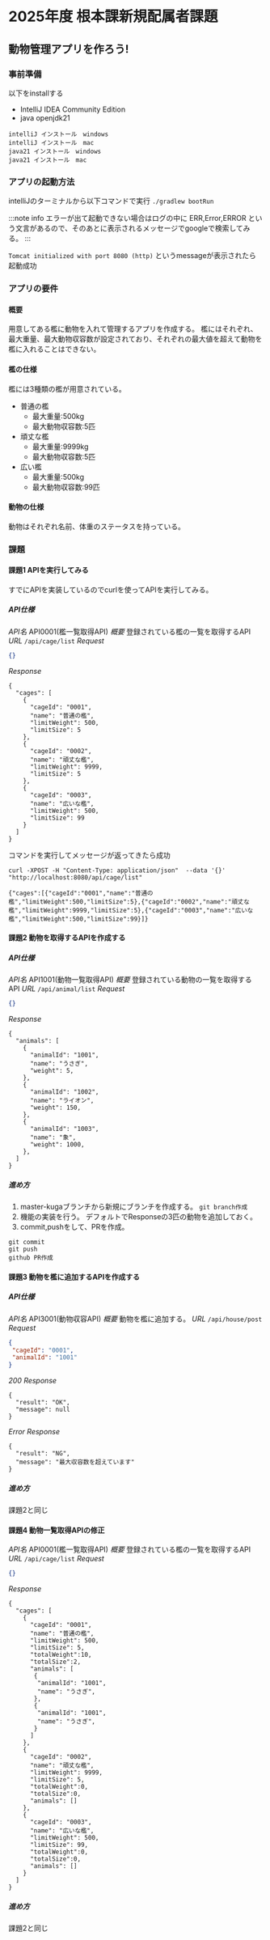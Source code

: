 # 2025年度 根本課新規配属者課題
## 動物管理アプリを作ろう!
### 事前準備
以下をinstallする
- IntelliJ IDEA Community Edition
- java openjdk21

```
intelliJ インストール　windows
intelliJ インストール　mac
java21 インストール　windows
java21 インストール　mac
```


### アプリの起動方法
intelliJのターミナルから以下コマンドで実行
 `./gradlew bootRun`

:::note info
エラーが出て起動できない場合はログの中に
ERR,Error,ERROR
という文言があるので、そのあとに表示されるメッセージでgoogleで検索してみる。
:::

`Tomcat initialized with port 8080 (http)`
というmessageが表示されたら起動成功

### アプリの要件
#### 概要
用意してある檻に動物を入れて管理するアプリを作成する。
檻にはそれぞれ、最大重量、最大動物収容数が設定されており、それぞれの最大値を超えて動物を檻に入れることはできない。
#### 檻の仕様
檻には3種類の檻が用意されている。
- 普通の檻
  - 最大重量:500kg
  - 最大動物収容数:5匹
- 頑丈な檻
  - 最大重量:9999kg
  - 最大動物収容数:5匹
- 広い檻
  - 最大重量:500kg
  - 最大動物収容数:99匹
 
#### 動物の仕様
動物はそれぞれ名前、体重のステータスを持っている。

### 課題
#### 課題1 APIを実行してみる
すでにAPIを実装しているのでcurlを使ってAPIを実行してみる。

##### API仕様
*API名*
API0001(檻一覧取得API)
*概要*
登録されている檻の一覧を取得するAPI
*URL*
`/api/cage/list`
*Request*
```json
{}
```

*Response*
```
{
  "cages": [
    {
      "cageId": "0001",
      "name": "普通の檻",
      "limitWeight": 500,
      "limitSize": 5
    },
    {
      "cageId": "0002",
      "name": "頑丈な檻",
      "limitWeight": 9999,
      "limitSize": 5
    },
    {
      "cageId": "0003",
      "name": "広いな檻",
      "limitWeight": 500,
      "limitSize": 99
    }
  ]
}
```

コマンドを実行してメッセージが返ってきたら成功
```
curl -XPOST -H "Content-Type: application/json"  --data '{}' "http://localhost:8080/api/cage/list"

{"cages":[{"cageId":"0001","name":"普通の檻","limitWeight":500,"limitSize":5},{"cageId":"0002","name":"頑丈な檻","limitWeight":9999,"limitSize":5},{"cageId":"0003","name":"広いな檻","limitWeight":500,"limitSize":99}]}
```

#### 課題2 動物を取得するAPIを作成する
##### API仕様
*API名*
API1001(動物一覧取得API)
*概要*
登録されている動物の一覧を取得するAPI
*URL*
`/api/animal/list`
*Request*
```json
{}
```

*Response*
```
{
  "animals": [
    {
      "animalId": "1001",
      "name": "うさぎ",
      "weight": 5,
    },
    {
      "animalId": "1002",
      "name": "ライオン",
      "weight": 150,
    },
    {
      "animalId": "1003",
      "name": "象",
      "weight": 1000,
    },
  ]
}
```

##### 進め方
1. master-kugaブランチから新規にブランチを作成する。
   ```git branch作成```
2. 機能の実装を行う。
   デフォルトでResponseの3匹の動物を追加しておく。
3. commit,pushをして、PRを作成。
```
git commit
git push 
github PR作成
```

#### 課題3 動物を檻に追加するAPIを作成する
##### API仕様
*API名*
API3001(動物収容API)
*概要*
動物を檻に追加する。
*URL*
`/api/house/post`
*Request*
```json
{
 "cageId": "0001",
 "animalId": "1001"
}
```

*200 Response*
```
{
  "result": "OK",
  "message": null
}
```

*Error Response*
```
{
  "result": "NG",
  "message": "最大収容数を超えています"
}
```

##### 進め方
課題2と同じ

#### 課題4 動物一覧取得APIの修正
*API名*
API0001(檻一覧取得API)
*概要*
登録されている檻の一覧を取得するAPI
*URL*
`/api/cage/list`
*Request*
```json
{}
```

*Response*
```
{
  "cages": [
    {
      "cageId": "0001",
      "name": "普通の檻",
      "limitWeight": 500,
      "limitSize": 5,
      "totalWeight":10,
      "totalSize":2,
      "animals": [
       {
        "animalId": "1001",
        "name": "うさぎ",
       },
       {
        "animalId": "1001",
        "name": "うさぎ",
       }
      ]
    },
    {
      "cageId": "0002",
      "name": "頑丈な檻",
      "limitWeight": 9999,
      "limitSize": 5,
      "totalWeight":0,
      "totalSize":0,
      "animals": []
    },
    {
      "cageId": "0003",
      "name": "広いな檻",
      "limitWeight": 500,
      "limitSize": 99,
      "totalWeight":0,
      "totalSize":0,
      "animals": []
    }
  ]
}
```


##### 進め方
課題2と同じ